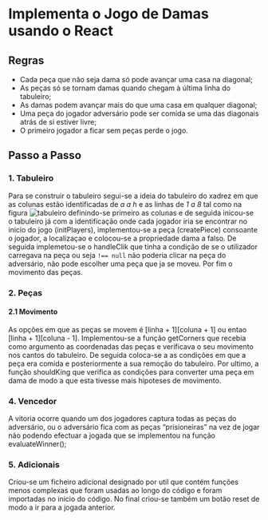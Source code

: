 # Implementa o Jogo de Damas usando o **React**
## Regras

- Cada peça que não seja dama só pode avançar uma casa na diagonal;
- As peças só se tornam damas quando chegam à última linha do tabuleiro;
- As damas podem avançar mais do que uma casa em qualquer diagonal;
- Uma peça do jogador adversário pode ser comida se uma das diagonais atrás de si estiver livre;
- O primeiro jogador a ficar sem peças perde o jogo.

## Passo a Passo
### 1. Tabuleiro

Para se construir o tabuleiro segui-se a ideia do tabuleiro do xadrez em que as colunas estão identificadas de *a a h* e as linhas de *1 a 8* tal como na figura 
![tabuleiro](https://www.centroxogo.pt/media/catalog/product/cache/2/image/9df78eab33525d08d6e5fb8d27136e95/1/8/187T137_1.jpg)
definindo-se primeiro as colunas e de seguida inicou-se o tabuleiro já com a identificação onde cada jogador iria se encontrar no inicio do jogo (initPlayers), implementou-se a peça (createPiece) consoante o jogador, a localizaçao e colocou-se a propriedade dama a falso. 
De seguida implemetou-se o handleClik que tinha a condição de se o utilizador carregava na peça ou seja `!== null` não poderia clicar na peça do adversário, não pode escolher uma peça que ja se moveu. Por fim o movimento das peças.
### 2. Peças

#### 2.1 Movimento

As opções em que as peças se movem é [linha + 1][coluna + 1] ou entao [linha + 1][coluna - 1].
    Implementou-se a função getCorners que recebia como argumento as coordenadas das peças e verificava o seu movimento nos cantos do tabuleiro.
De seguida coloca-se a as condições em que a peça era comida e posteriormente a sua remoção do tabuleiro.
Por ultimo, a função shouldKing que verifica as condições para converter uma peça em dama de modo a que esta tivesse mais hipoteses de movimento.

### 4. Vencedor

A vitoria ocorre quando um dos jogadores captura todas as peças do adversário, ou o adversário fica com as peças “prisioneiras” na vez de jogar não podendo efectuar a jogada que se implementou na função evaluateWinner();
### 5. Adicionais

Criou-se um ficheiro adicional designado por util que contém funções menos complexas que foram usadas ao longo do código e foram importadas no inicio do código.
No final criou-se também um botão reset de modo a ir para a jogada anterior.